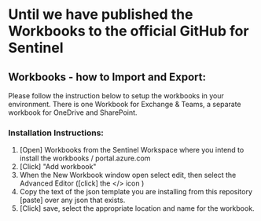 # Until we have published the Workbooks to the official GitHub for Sentinel

## Workbooks - how to Import and Export:

Please follow the instruction below to setup the workbooks in your environment. There is one Workbook for Exchange & Teams,
a separate workbook for OneDrive and SharePoint.

### Installation Instructions:
 
1. [Open] Workbooks from the Sentinel Workspace where you intend to install the workbooks / portal.azure.com
2. [Click] "Add workbook" 
3. When the New Workbook window open select edit, then select the Advanced Editor ([click] the </> icon )
4. Copy the text of the json template you are installing from this repository [paste] over any json that exists.
5. [Click] save, select the appropriate location and name for the workbook.
